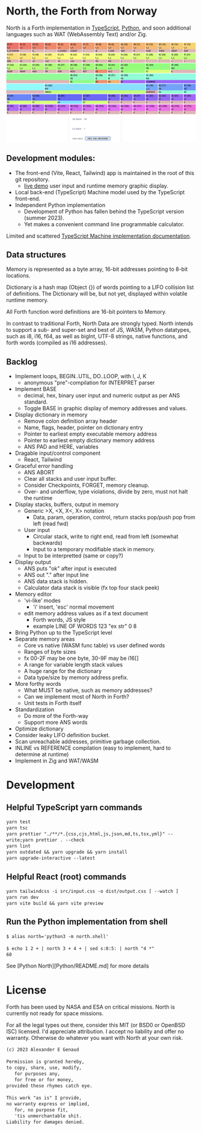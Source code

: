 # North, the Forth from Norway

North is a Forth implementation in
[TypeScript](TypeScript/README.md),
[Python](Python/README.md),
and soon additional languages
such as WAT (WebAssembly Text) and/or Zig.

[![screenshot of React memory](https://github.com/alexgenaud/north/blob/master/North-rx.png "Screenshot")](https://alexgenaud.github.io/north/)

## Development modules:

- The front-end (Vite, React, Tailwind) app is maintained in the root of this git repository.
  - [live demo](https://alexgenaud.github.io/north/) user input and runtime memory graphic display.
- Local back-end (TypeScript) Machine model used by the TypeScript front-end.
- Independent Python implementation
  - Development of Python has fallen behind the TypeScript version (summer 2023).
  - Yet makes a convenient command line programmable calculator.

Limited and scattered [TypeScript Machine implementation documentation](TypeScript/docs/README.md).

## Data structures

Memory is represented as a byte array,
16-bit addresses pointing to 8-bit locations.

Dictionary is a hash map (Object {}) of words
pointing to a LIFO collision list of definitions.
The Dictionary will be, but not yet, displayed
within volatile runtime memory.

All Forth function word definitions
are 16-bit pointers to Memory.

In contrast to traditional Forth, North Data are strongly typed.
North intends to support a sub- and super-set
and best of JS, WASM, Python datatypes, such as
i8, i16, f64, as well as bigInt, UTF-8 strings,
native functions, and forth words (compiled as i16 addresses).

## Backlog

- Implement loops, BEGIN..UTIL, DO..LOOP, with I, J, K
  - anonymous "pre"-compilation for INTERPRET parser
- Implement BASE
  - decimal, hex, binary user input and numeric output as per ANS standard.
  - Toggle BASE in graphic display of memory addresses and values.
- Display dictionary in memory
  - Remove colon definition array header
  - Name, flags, header, pointer on dictionary entry
  - Pointer to earliest empty executable memory address
  - Pointer to earliest empty dictionary memory address
  - ANS PAD and HERE, variables
- Dragable input/control component
  - React, Tailwind
- Graceful error handling
  - ANS ABORT
  - Clear all stacks and user input buffer.
  - Consider Checkpoints, FORGET, memory cleanup.
  - Over- and underflow, type violations, divide by zero, must not halt the runtime
- Display stacks, buffers, output in memory
  - Generic >X, <X, X<, X> notation
    - Data, param, operation, control, return stacks pop/push pop from left (read fwd)
  - User input
    - Circular stack, write to right end, read from left (somewhat backwards)
    - Input to a temporary modifiable stack in memory.
  - Input to be interpretted (same or copy?)
- Display output
  - ANS puts "ok" after input is executed
  - ANS out "." after input line
  - ANS data stack is hidden.
  - Calculator data stack is visible (fx top four stack peek)
- Memory editor
  - 'vi-like' modes
    - 'i' insert, 'esc' normal movement
  - edit memory address values as if a text document
    - Forth words, JS style
    - example LINE OF WORDS 123 "ex str" 0 8
- Bring Python up to the TypeScript level
- Separate memory areas
  - Core vs native (WASM func table) vs user defined words
  - Ranges of byte sizes
  - fx 00-2F may be one byte, 30-9F may be i16[]
  - A range for variable length stack values
  - A huge range for the dictionary
  - Data type/size by memory address prefix.
- More forthy words
  - What MUST be native, such as memory addresses?
  - Can we implement most of North in Forth?
  - Unit tests in Forth itself
- Standardization
  - Do more of the Forth-way
  - Support more ANS words
- Optimize dictionary
- Consider leaky LIFO definition bucket.
- Scan unreachable addresses, primitive garbage collection.
- INLINE vs REFERENCE compilation (easy to implement, hard to determine at runtime)
- Implement in Zig and WAT/WASM

# Development

## Helpful TypeScript yarn commands

    yarn test
    yarn tsc
    yarn prettier "./**/*.{css,cjs,html,js,json,md,ts,tsx,yml}" --write;yarn prettier . --check
    yarn lint
    yarn outdated && yarn upgrade && yarn install
    yarn upgrade-interactive --latest

## Helpful React (root) commands

    yarn tailwindcss -i src/input.css -o dist/output.css [ --watch ]
    yarn run dev
    yarn vite build && yarn vite preview

## Run the Python implementation from shell

```
$ alias north='python3 -m north.shell'

$ echo 1 2 + | north 3 + 4 + | sed s:0:5: | north "4 *"
60
```

See [Python North][Python/README.md] for more details

# License

Forth has been used by NASA and ESA on critical missions.
North is currently not ready for space missions.

For all the legal types out there,
consider this MIT (or BSD0 or OpenBSD ISC) licensed.
I'd appreciate attribution. I accept no liability and offer no warranty.
Otherwise do whatever you want with North at your own risk.

```
(c) 2023 Alexander E Genaud

Permission is granted hereby,
to copy, share, use, modify,
   for purposes any,
   for free or for money,
provided these rhymes catch eye.

This work "as is" I provide,
no warranty express or implied,
   for, no purpose fit,
   'tis unmerchantable shit.
Liability for damages denied.
```
